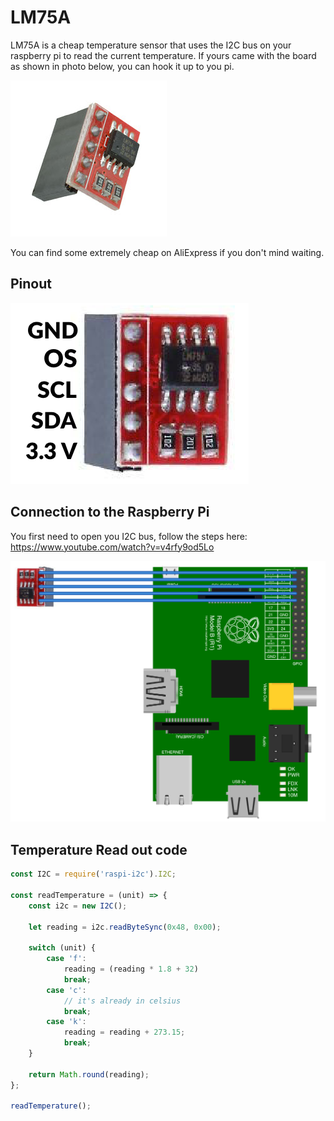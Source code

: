 # LM75A
LM75A is a cheap temperature sensor that uses the I2C bus on your raspberry pi to read the current temperature. 
If yours came with the board as shown in photo below, you can hook it up to you pi. 


![](lm75a/lm75a.jpg)

You can find some extremely cheap on AliExpress if you don't mind waiting. 

## Pinout
![](lm75a/lm75a-pinout.png)

## Connection to the Raspberry Pi
You first need to open you I2C bus, follow the steps here: 
https://www.youtube.com/watch?v=v4rfy9od5Lo

![](lm75a/lm75a-connection-to-pi.png)

## Temperature Read out code
```javascript
const I2C = require('raspi-i2c').I2C;

const readTemperature = (unit) => {
    const i2c = new I2C();

    let reading = i2c.readByteSync(0x48, 0x00);

    switch (unit) {
        case 'f':
            reading = (reading * 1.8 + 32)
            break;
        case 'c':
            // it's already in celsius
            break;
        case 'k':
            reading = reading + 273.15;
            break;
    }

    return Math.round(reading);
};

readTemperature();

```